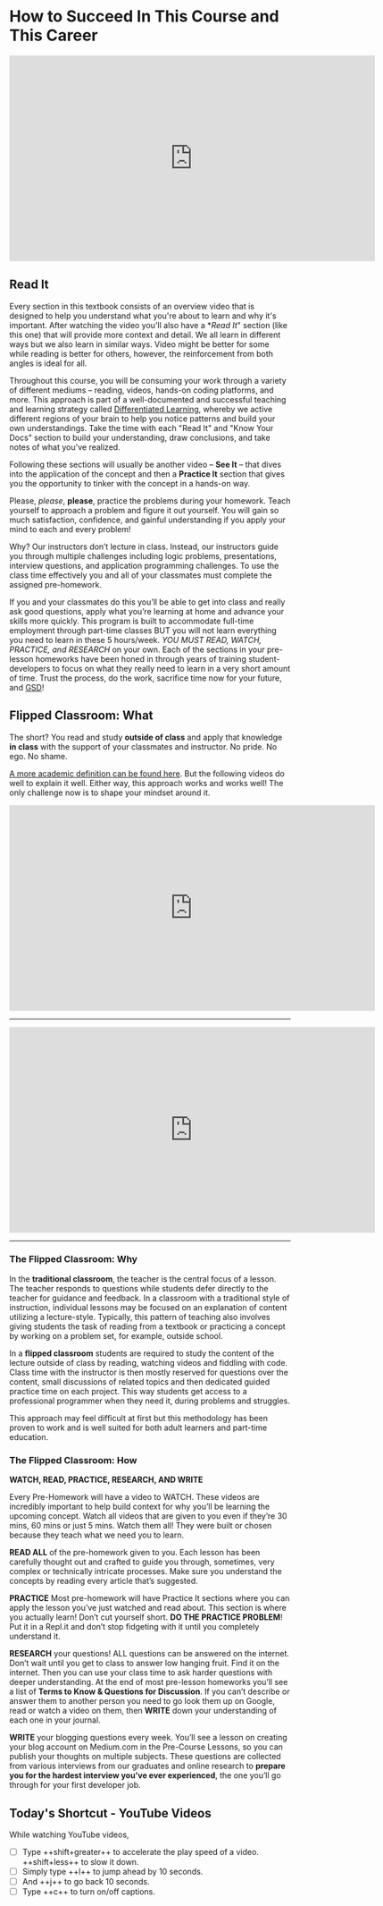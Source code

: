 # How to Succeed In This Course and This Career

<!-- ! Video Content: Vimeo, Clayton@ACA - Welcome to 101 -->
<iframe src="https://player.vimeo.com/video/387748804" width="655" height="368" frameborder="0" allow="autoplay; fullscreen" allowfullscreen></iframe>

## Read It

Every section in this textbook consists of an overview video that is designed to help you understand what you're about to learn and why it's important. After watching the video you'll also have a **Read It*" section (like this one) that will provide more context and detail. We all learn in different ways but we also learn in similar ways. Video might be better for some while reading is better for others, however, the reinforcement from both angles is ideal for all.

Throughout this course, you will be consuming your work through a variety of different mediums – reading, videos, hands-on coding platforms, and more. This approach is part of a well-documented and successful teaching and learning strategy called [Differentiated Learning](https://www.weareteachers.com/what-is-differentiated-instruction/), whereby we active different regions of your brain to help you notice patterns and build your own understandings. Take the time with each "Read It" and "Know Your Docs" section to build your understanding, draw conclusions, and take notes of what you've realized.

Following these sections will usually be another video – **See It** – that dives into the application of the concept and then a **Practice It** section that gives you the opportunity to tinker with the concept in a hands-on way.

Please, *please*, **please**, practice the problems during your homework. Teach yourself to approach a problem and figure it out yourself. You will gain so much satisfaction, confidence, and gainful understanding if you apply your mind to each and every problem!

Why? Our instructors don’t lecture in class. Instead, our instructors guide you through multiple challenges including logic problems, presentations, interview questions, and application programming challenges. To use the class time effectively you and all of your classmates must complete the assigned pre-homework.

If you and your classmates do this you’ll be able to get into class and really ask good questions, apply what you’re learning at home and advance your skills more quickly. This program is built to accommodate full-time employment through part-time classes BUT you will not learn everything you need to learn in these 5 hours/week. *YOU MUST READ, WATCH, PRACTICE, and RESEARCH* on your own. Each of the sections in your pre-lesson homeworks have been honed in through years of training student-developers to focus on what they really need to learn in a very short amount of time. Trust the process, do the work, sacrifice time now for your future, and [GSD](https://www.urbandictionary.com/define.php?term=GSD)!

## Flipped Classroom: What

The short? You read and study **outside of class** and apply that knowledge **in class** with the support of your classmates and instructor. No pride. No ego. No shame.

[A more academic definition can be found here](https://www.advance-he.ac.uk/knowledge-hub/flipped-learning). But the following videos do well to explain it well. Either way, this approach works and works well! The only challenge now is to shape your mindset around it.

<!-- ! Video Content: YT, Teachings in Education - Flipped Classroom Model: Why, How, and Overview -->
<iframe width="655" height="368" src="https://www.youtube.com/embed/BCIxikOq73Q" frameborder="0" allow="accelerometer; autoplay; clipboard-write; encrypted-media; gyroscope; picture-in-picture" allowfullscreen></iframe>

******

<!-- ! Video Content: YT, Media Core - Flipping the Classroom: Explained -->
<iframe width="655" height="368" src="https://www.youtube.com/embed/iQWvc6qhTds" frameborder="0" allow="accelerometer; autoplay; clipboard-write; encrypted-media; gyroscope; picture-in-picture" allowfullscreen></iframe>

******

### The Flipped Classroom: Why

In the **traditional classroom**, the teacher is the central focus of a lesson. The teacher responds to questions while students defer directly to the teacher for guidance and feedback. In a classroom with a traditional style of instruction, individual lessons may be focused on an explanation of content utilizing a lecture-style. Typically, this pattern of teaching also involves giving students the task of reading from a textbook or practicing a concept by working on a problem set, for example, outside school.

In a **flipped classroom** students are required to study the content of the lecture outside of class by reading, watching videos and fiddling with code. Class time with the instructor is then mostly reserved for questions over the content, small discussions of related topics and then dedicated guided practice time on each project. This way students get access to a professional programmer when they need it, during problems and struggles.

This approach may feel difficult at first but this methodology has been proven to work and is well suited for both adult learners and part-time education.

### The Flipped Classroom: How

**WATCH, READ, PRACTICE, RESEARCH, AND WRITE**

Every Pre-Homework will have a video to WATCH. These videos are incredibly important to help build context for why you’ll be learning the upcoming concept. Watch all videos that are given to you even if they’re 30 mins, 60 mins or just 5 mins. Watch them all! They were built or chosen because they teach what we need you to learn.

**READ ALL** of the pre-homework given to you. Each lesson has been carefully thought out and crafted to guide you through, sometimes, very complex or technically intricate processes. Make sure you understand the concepts by reading every article that’s suggested.

**PRACTICE** Most pre-homework will have Practice It sections where you can apply the lesson you’ve just watched and read about. This section is where you actually learn! Don’t cut yourself short. **DO THE PRACTICE PROBLEM**! Put it in a Repl.it and don’t stop fidgeting with it until you completely understand it.

**RESEARCH** your questions! ALL questions can be answered on the internet. Don’t wait until you get to class to answer low hanging fruit. Find it on the internet. Then you can use your class time to ask harder questions with deeper understanding. At the end of most pre-lesson homeworks you’ll see a list of **Terms to Know & Questions for Discussion**. If you can’t describe or answer them to another person you need to go look them up on Google, read or watch a video on them, then **WRITE** down your understanding of each one in your journal.

**WRITE** your blogging questions every week. You’ll see a lesson on creating your blog account on Medium.com in the Pre-Course Lessons, so you can publish your thoughts on multiple subjects. These questions are collected from various interviews from our graduates and online research to **prepare you for the hardest interview you’ve ever experienced**, the one you’ll go through for your first developer job.

## Today's Shortcut - YouTube Videos

While watching YouTube videos,

- [ ] Type ++shift+greater++ to accelerate the play speed of a video. ++shift+less++ to slow it down.
- [ ] Simply type ++l++ to jump ahead by 10 seconds.
- [ ] And ++j++ to go back 10 seconds.
- [ ] Type ++c++ to turn on/off captions.

